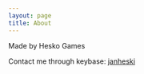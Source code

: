```yaml
---
layout: page
title: About
---
```


Made by Hesko Games

Contact me through keybase: [janheski](https://keybase.io/janheski)
